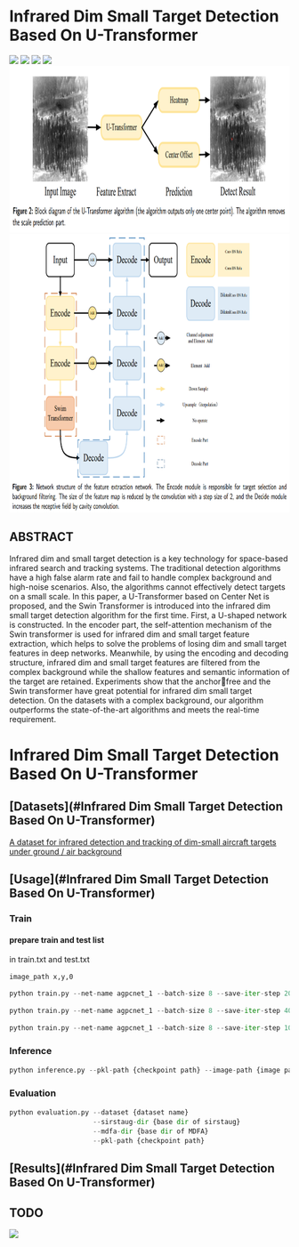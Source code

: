 # Infrared Dim Small Target Detection Based On U-Transformer

![](https://img.shields.io/badge/Python-3.8%2B-red)
![](https://img.shields.io/badge/Pytorch-1.9%2B-brightgreen)
![](https://img.shields.io/badge/Vision_Transformer-brightgreen)
![](https://img.shields.io/badge/Infrared_Small_Dim_Target_Detection-yellow)
<img src="./src/fig2.png" width = "8000" height = "300"/>
<img src="./src/fig3.png" width = "800" height = "500"  align=center/>

## ABSTRACT

Infrared dim and small target detection is a key technology for space-based infrared search and tracking systems. The traditional detection algorithms have a high false alarm rate and fail to handle complex background and high-noise scenarios. Also, the algorithms cannot effectively detect targets on a small scale. In this paper, a U-Transformer based on Center Net is proposed, and the Swin Transformer is introduced into the infrared dim small target detection algorithm for the first time. First, a U-shaped network is constructed. In the encoder part, the self-attention mechanism of the Swin transformer is used for infrared dim and small target feature extraction, which helps to solve the problems of losing dim and small target features in deep networks. Meanwhile, by using the encoding and decoding structure, infrared dim and small target features are filtered from the complex background while the shallow features and semantic information of the target are retained. Experiments show that the anchorfree and the Swin transformer have great potential for infrared dim small target detection. On the datasets with a complex background, our algorithm outperforms the state-of-the-art algorithms and meets the real-time requirement.

# Infrared Dim Small Target Detection Based On U-Transformer

## [Datasets](#Infrared Dim Small Target Detection Based On U-Transformer)

[A dataset for infrared detection and tracking of dim-small aircraft targets under ground / air background](http://www.csdata.org/p/387/)

## [Usage](#Infrared Dim Small Target Detection Based On U-Transformer)

### Train

#### prepare train and test list
in train.txt and test.txt
```shell
image_path x,y,0
```


```python
python train.py --net-name agpcnet_1 --batch-size 8 --save-iter-step 20 --dataset mdfa
```

```python
python train.py --net-name agpcnet_1 --batch-size 8 --save-iter-step 40 --dataset sirstaug
```

```python
python train.py --net-name agpcnet_1 --batch-size 8 --save-iter-step 100 --dataset merged
```

### Inference

```python
python inference.py --pkl-path {checkpoint path} --image-path {image path}
```

### Evaluation
```python
python evaluation.py --dataset {dataset name} 
                     --sirstaug-dir {base dir of sirstaug}
                     --mdfa-dir {base dir of MDFA}
                     --pkl-path {checkpoint path}
```


## [Results](#Infrared Dim Small Target Detection Based On U-Transformer)

## TODO
![](https://img.shields.io/badge/TensorRT_Deploy-blue)